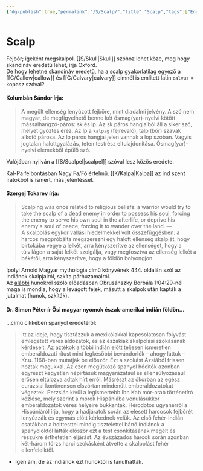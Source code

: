 ```yaml
---
{"dg-publish":true,"permalink":"/S/Scalp/","title":"Scalp","tags":["Englishtexttranslated"],"created":"2025-01-30T16:31","updated":"2025-06-08T18:24"}
---
```



# Scalp

Fejbőr; igeként megskalpol. [[S/Skull\|Skull]] szóhoz lehet köze, meg hogy skandináv eredetű lehet, írja Oxford.  
De hogy lehetne skandináv eredetű, ha a scalp gyakorlatilag egyező a [[C/Callow\|callow]] és [[C/Calvary\|calvary]] címnél is említett latin `calvus` = kopasz szóval?  

#### Kolumbán Sándor írja:  

> A megölt ellenség lenyúzott fejbőre, mint diadalmi jelvény. A szó nem magyar, de megfigyelhető benne két ősmag(yar)-nyelvi kötött mássalhangzó-páros: sk és lp. Az sk páros hangjaiból áll a siker szó, melyet győztes érez. Az lp a `kalpag` (fejrevaló), talp (bőr) szavak alkotó párosa. Az lp páros hangjai jelen vannak a lop szóban. Vagyis jogtalan halottgyalázás, tetemtestrész eltulajdonítása. Ősmag(yar)-nyelvi elemekből épülő szó.  

Valójában nyilván a [[S/Scalpel\|scalpel]] szóval lesz közös eredete.  

Kal-Pa felbontásban Nagy Fa/Fő értelmű. [[K/Kalpa\|Kalpa]] az ind szent iratokból is ismert, más jelentéssel.  

#### Szergej Tokarev írja:  

> Scalping was once related to religious beliefs: a warrior would try to take the scalp of a dead enemy in order to possess his soul, forcing the enemy to serve his own soul in the afterlife, or deprive his enemy's soul of peace, forcing it to wander over the land.
> —  
> A skalpolás egykor vallási hiedelmekkel volt összefüggésben: a harcos megpróbálta megszerezni egy halott ellenség skalpját, hogy birtokába vegye a lelkét, arra kényszerítve az ellenséget, hogy a túlvilágon a saját lelkét szolgálja, vagy megfosztva az ellenség lelkét a békétől, arra kényszerítve, hogy a földön bolyongjon.  

Ipolyi Arnold Magyar mythologia című könyvének 444. oldalán szól az indiánok skalpjairól, szkíta párhuzamairól.  
Az [alábbi](https://youtu.be/5_K7VXCeP3o) hunokról szóló előadásban Obrusánszky Borbála 1:04:29-nél maga is mondja, hogy a levágott fejek, másutt a skalpok után kapták a jutalmat (hunok, szkíták).  

#### Dr. Simon Péter ír Ősi magyar nyomok észak-amerikai indián földön...  

...című cikkében spanyol eredetéről:  
> Itt az ideje, hogy tisztázzuk a mexikóiakkal kapcsolatosan folyvást emlegetett véres áldozatok, és az északiak skalpolási szokásának kérdéseit. Az aztékok a többi indián előtt teljesen ismeretlen emberáldozati rítust mint legkésőbbi bevándorlók – ahogy láttuk – Kr.u. 1168-ban mutatják be először. Ezt a szokást Ázsiából frissen hozták magukkal. Az ezen megütköző spanyol hódítók azonban egyrészt kegyetlen népirtásuk magyarázatául és ellensúlyozásául erősen eltúlozva adtak hírt erről. Másrészt az ókorban az egész eurázsiai kontinensen elszórtan mindenütt emberáldozatokat végeztek. Perzsián kívül a legismertebb Ibn Kab mór-arab történetíró közlése, mely szerint a mórok Hispániába vonulásukkor emberáldozatok véres helyeire bukkantak. Hérodotos ugyanerről a Hispániáról írja, hogy a hadjáratok során az elesett harcosok fejbőrét lenyúzzák és egymás előtt kérkednek velük. Az első fehér-indián csatákban a holttesttel mindig tisztelettel bánó indiánok a spanyoloktól látták először ezt a test csonkításának megélt és részükre érthetetlen eljárást. Az évszázados harcok során azonban két-három törzs harci szokásként átvette a skalpolást fehér ellenfeleiktől.  
- Igen ám, de az indiánok ezt hunoktól is tanulhatták.